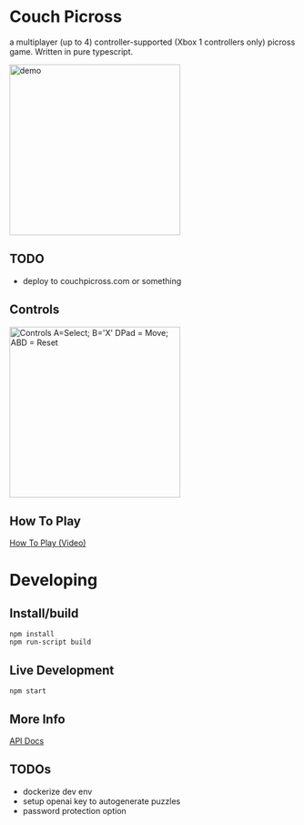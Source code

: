 # Couch Picross

a multiplayer (up to 4) controller-supported (Xbox 1 controllers only) picross game. Written in pure typescript.

<img src="https://i.imgur.com/WVbmFJ0.gif" alt="demo" width="300"/>

## TODO
* deploy to couchpicross.com or something

## Controls

<img src="/play/controller.png" alt="Controls A=Select; B='X' DPad = Move; ABD = Reset" width="300"/>

## How To Play

[How To Play (Video)](https://www.youtube.com/watch?v=AA8KVoCse3U)

# Developing 

## Install/build

```
npm install
npm run-script build
```

## Live Development

```
npm start
```

## More Info

[API Docs](API.md)

## TODOs
* dockerize dev env
* setup openai key to autogenerate puzzles
* password protection option
